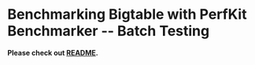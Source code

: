 # Benchmarking Bigtable with PerfKit Benchmarker -- Batch Testing

**Please check out [README](./README.md).**
